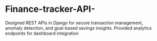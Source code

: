 # Finance-tracker-API-
Designed REST APIs in Django for secure transaction management, anomaly detection, and goal-based      savings insights. Provided analytics endpoints for dashboard integration
